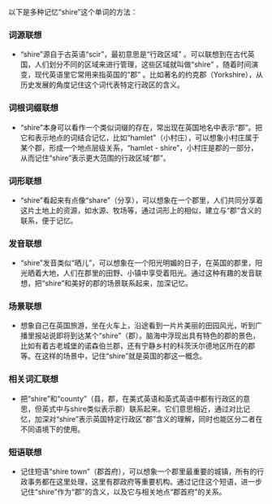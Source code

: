 以下是多种记忆“shire”这个单词的方法：

### 词源联想
 - “shire”源自于古英语“scir”，最初意思是“行政区域” 。可以联想到在古代英国，人们划分不同的区域来进行管理，这些区域就叫做“shire” ，随着时间演变，现代英语里它常用来指英国的“郡” 。比如著名的约克郡（Yorkshire），从历史发展的角度记住这个词代表特定行政区的含义。

### 词根词缀联想
 - “shire”本身可以看作一个类似词缀的存在，常出现在英国地名中表示“郡”。把它和表示地点的词结合记忆，比如“hamlet”（小村庄），可以想象小村庄属于某个郡，形成一个地点层级关系，“hamlet - shire”，小村庄是郡的一部分，从而记住“shire”表示更大范围的行政区域“郡”。

### 词形联想
 - “shire”看起来有点像“share”（分享），可以想象在一个郡里，人们共同分享着这片土地上的资源，如水源、牧场等，通过词形上的相似，建立与“郡”含义的联系，便于记忆。

### 发音联想
 - “shire”发音类似“晒儿”，可以想象在一个阳光明媚的日子，在英国的郡里，阳光晒着大地，人们在郡里的田野、小镇中享受着阳光。通过这种有趣的发音联想，把“shire”和美好的郡的场景联系起来，加深记忆。

### 场景联想
 - 想象自己在英国旅游，坐在火车上，沿途看到一片片美丽的田园风光，听到广播里报站说即将到达某个“shire”（郡）。脑海中浮现出具有特色的郡的景色，比如有着古老城堡的诺森伯兰郡，还有宁静乡村的科茨沃尔德地区所在的郡等。在这样的场景中，记住“shire”就是英国的郡这一概念。

### 相关词汇联想
 - 把“shire”和“county”（县，郡，在美式英语和英式英语中都有行政区的意思，但英式中与shire类似表示郡）联系起来。它们意思相近，通过对比记忆，加深对“shire”表示英国特定行政区“郡”含义的理解，同时也能区分二者在不同语境下的使用。

### 短语联想
 - 记住短语“shire town”（郡首府），可以想象一个郡里最重要的城镇，所有的行政事务都在这里处理，这里有郡政府等重要机构。通过记住这个短语，进一步记住“shire”作为“郡”的含义，以及它与相关地点“郡首府”的关系。 